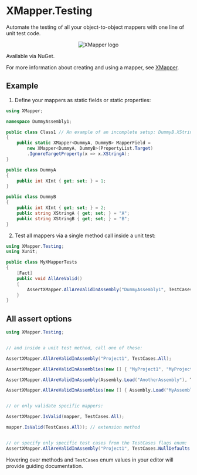 # XMapper.Testing
Automate the testing of all your object-to-object mappers with one line of unit test code.
<p align="center">
    <img src="https://avatars.githubusercontent.com/u/103217522?s=150&v=4" alt="XMapper logo"/>
</p>

Available via NuGet.

For more information about creating and using a mapper, see [XMapper](https://github.com/XMapper/XMapper).

## Example

1. Define your mappers as static fields or static properties:
```csharp
using XMapper;

namespace DummyAssembly1;

public class Class1 // An example of an incomplete setup: DummyB.XStringB has no match.
{ 
    public static XMapper<DummyA, DummyB> MapperField =
        new XMapper<DummyA, DummyB>(PropertyList.Target)
        .IgnoreTargetProperty(x => x.XStringA);
}

public class DummyA
{
    public int XInt { get; set; } = 1;
}

public class DummyB
{
    public int XInt { get; set; } = 2;
    public string XStringA { get; set; } = "A";
    public string XStringB { get; set; } = "B";
}
```

2. Test all mappers via a single method call inside a unit test:
```csharp
using XMapper.Testing;
using Xunit;

public class MyXMapperTests
{
    [Fact]
    public void AllAreValid()
    {
        AssertXMapper.AllAreValidInAssembly("DummyAssembly1", TestCases.All);
    }
}

```

## All assert options
```csharp
using XMapper.Testing;


// and inside a unit test method, call one of these:

AssertXMapper.AllAreValidInAssembly("Project1", TestCases.All);

AssertXMapper.AllAreValidInAssemblies(new [] { "MyProject1", "MyProject2" }, TestCases.All);

AssertXMapper.AllAreValidInAssembly(Assembly.Load("AnotherAssembly"), TestCases.All); 

AssertXMapper.AllAreValidInAssemblies(new [] { Assembly.Load("MyAssembly1"), Assembly.Load("MyAssembly2") }, TestCases.All);


// or only validate specific mappers:

AssertXMapper.IsValid(mapper, TestCases.All);

mapper.IsValid(TestCases.All)); // extension method


// or specify only specific test cases from the TestCases flags enum:
AssertXMapper.AllAreValidInAssembly("Project1", TestCases.NullDefaults | TestCases.NotNullDefaults | TestCases.TargetNullDefaults);
```

Hovering over methods and `TestCases` enum values in your editor will provide guiding documentation.

